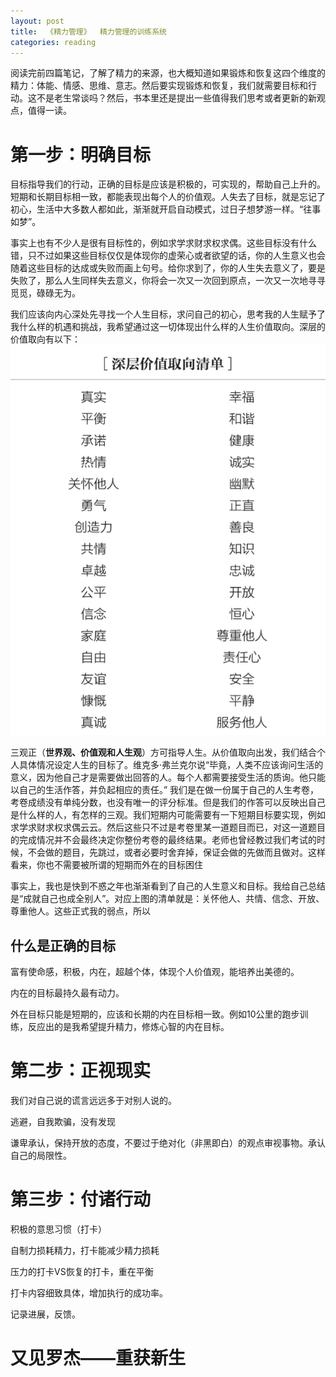 ```yaml
---
layout: post
title:  《精力管理》  精力管理的训练系统
categories: reading
---
```


阅读完前四篇笔记，了解了精力的来源，也大概知道如果锻炼和恢复这四个维度的精力：体能、情感、思维、意志。然后要实现锻炼和恢复，我们就需要目标和行动。这不是老生常谈吗？然后，书本里还是提出一些值得我们思考或者更新的新观点，值得一读。

# 第一步：明确目标

目标指导我们的行动，正确的目标是应该是积极的，可实现的，帮助自己上升的。短期和长期目标相一致，都能表现出每个人的价值观。人失去了目标，就是忘记了初心，生活中大多数人都如此，渐渐就开启自动模式，过日子想梦游一样。“往事如梦”。

事实上也有不少人是很有目标性的，例如求学求财求权求偶。这些目标没有什么错，只不过如果这些目标仅仅是体现你的虚荣心或者欲望的话，你的人生意义也会随着这些目标的达成或失败而画上句号。给你求到了，你的人生失去意义了，要是失败了，那么人生同样失去意义，你将会一次又一次回到原点，一次又一次地寻寻觅觅，碌碌无为。

我们应该向内心深处先寻找一个人生目标，求问自己的初心，思考我的人生赋予了我什么样的机遇和挑战，我希望通过这一切体现出什么样的人生价值取向。深层的价值取向有以下：
![精力管理-深层价值取向清单.png](/assets/%E7%B2%BE%E5%8A%9B%E7%AE%A1%E7%90%86-%E6%B7%B1%E5%B1%82%E4%BB%B7%E5%80%BC%E5%8F%96%E5%90%91%E6%B8%85%E5%8D%95.png)

三观正（**世界观、价值观和人生观**）方可指导人生。从价值取向出发，我们结合个人具体情况设定人生的目标了。维克多·弗兰克尔说“毕竟，人类不应该询问生活的意义，因为他自己才是需要做出回答的人。每个人都需要接受生活的质询。他只能以自己的生活作答，并负起相应的责任。” 我们是在做一份属于自己的人生考卷，考卷成绩没有单纯分数，也没有唯一的评分标准。但是我们的作答可以反映出自己是什么样的人，有怎样的三观。我们短期内可能需要有一下短期目标要实现，例如求学求财求权求偶云云。然后这些只不过是考卷里某一道题目而已，对这一道题目的完成情况并不会最终决定你整份考卷的最终结果。老师也曾经教过我们考试的时候，不会做的题目，先跳过，或者必要时舍弃掉，保证会做的先做而且做对。这样看来，你也不需要被所谓的短期而外在的目标困住  

事实上，我也是快到不惑之年也渐渐看到了自己的人生意义和目标。我给自己总结是“成就自己也成全别人”。对应上图的清单就是：关怀他人、共情、信念、开放、尊重他人。这些正式我的弱点，所以



## 什么是正确的目标

富有使命感，积极，内在，超越个体，体现个人价值观，能培养出美德的。


内在的目标最持久最有动力。

外在目标只能是短期的，应该和长期的内在目标相一致。例如10公里的跑步训练，反应出的是我希望提升精力，修炼心智的内在目标。


# 第二步：正视现实

我们对自己说的谎言远远多于对别人说的。

逃避，自我欺骗，没有发现

谦卑承认，保持开放的态度，不要过于绝对化（非黑即白）的观点审视事物。承认自己的局限性。


# 第三步：付诸行动

积极的意思习惯（打卡）

自制力损耗精力，打卡能减少精力损耗

压力的打卡VS恢复的打卡，重在平衡

打卡内容细致具体，增加执行的成功率。

记录进展，反馈。


# 又见罗杰——重获新生





<!--stackedit_data:
eyJoaXN0b3J5IjpbLTE2OTk5NzA1NTUsLTI1Mzk4MzI0OF19
-->